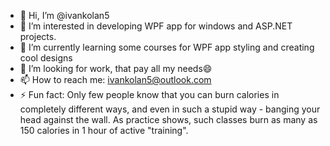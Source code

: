 - 👋 Hi, I’m @ivankolan5
- 👀 I’m interested in developing WPF app for windows and ASP.NET projects.
- 🌱 I’m currently learning some courses for WPF app styling and creating cool designs
- 💞️ I’m looking for work, that pay all my needs😄
- 📫 How to reach me: ivankolan5@outlook.com
- ⚡ Fun fact: Only few people know that you can burn calories in completely different ways, and even in such a stupid way - banging your head against the wall. As practice shows, such classes burn as many as 150 calories in 1 hour of active "training".

<!---
ivankolan5/ivankolan5 is a ✨ special ✨ repository because its `README.md` (this file) appears on your GitHub profile.
You can click the Preview link to take a look at your changes.
--->
